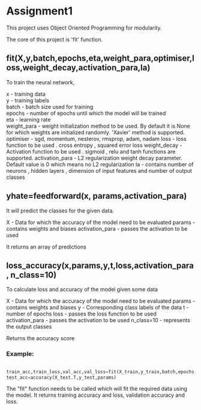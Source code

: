 # Assignment1
This project uses Object Oriented Programming for modularity.

The core of this project is 'fit' function.

## fit(X,y,batch,epochs,eta,weight_para,optimiser,loss,weight_decay,activation_para,la)

To train the neural network,

x - training data  
y - training labels  
batch - batch size used for training  
epochs - number of epochs until which the model will be trained  
eta - learning rate  
weight_para - weight initialization method to be used. By default it is None for which weights are initialized randomly. 'Xavier' method is supported.  
optimiser - sgd, momentum, nesterov, rmsprop, adam, nadam
loss - loss function to be used . cross entropy , squared error loss
weight_decay - Activation function to be used . sigmoid , relu and tanh functions are supported.
activation_para - L2 regularization weight decay parameter. Default value is 0 which means no L2 regularization
la - contains number of neurons , hidden layers , dimension of input features and number of output classes

## yhate=feedforward(x, params,activation_para)
It will predict the classes for the given data.

X - Data for which the accuracy of the model need to be evaluated
params - contains weights and biases 
activation_para - passes the activation to be used

It returns an array of predictions

## loss_accuracy(x,params,y,t,loss,activation_para, n_class=10)
To calculate loss and accuracy of the model given some data

X - Data for which the accuracy of the model need to be evaluated
params - contains weights and biases 
y - Corresponding class labels of the data 
t - number of epochs
loss - passes the loss function to be used
activation_para - passes the activation to be used
n_class=10 - represents the output classes

Returns the accuracy score


### Example:
``` python

train_acc,train_loss,val_acc,val_loss=fit(X_train,y_train,batch,epochs,eta,weight_para,optimiser,loss,weight_decay,activation_para,la)
test_acc=accuracy(X_test.T,y_test,params)

```
The "fit" function needs to be called which will fit the required data using the model.
It returns training accuracy and loss, validation accuracy and loss.
